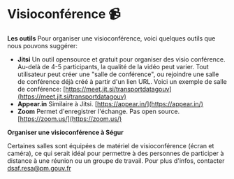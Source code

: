 # Visioconférence 📹

**Les outils** Pour organiser une visioconférence, voici quelques outils que nous pouvons suggérer:

* **Jitsi** Un outil opensource et gratuit pour organiser des visio conférence. Au-delà de 4-5 participants, la qualité de la vidéo peut varier. Tout utilisateur peut créer une "salle de conférence", ou rejoindre une salle de conférence déjà créé à partir d'un lien URL. Voici un exemple de salle de conférence: [https://meet.jit.si/transportdatagouv](https://meet.jit.si/transportdatagouv)
* **Appear.in** Similaire à Jitsi. [https://appear.in/](https://appear.in/)
* **Zoom** Permet d'enregistrer l'échange. Pas open source. [https://zoom.us/](https://zoom.us/)

**Organiser une visioconférence à Ségur**

Certaines salles sont équipées de matériel de visioconférence \(écran et caméra\), ce qui serait idéal pour permettre à des personnes de participer à distance à une réunion ou un groupe de travail. Pour plus d'infos, contacter [dsaf.resa@pm.gouv.fr](mailto:dsaf.resa@pm.gouv.fr)

